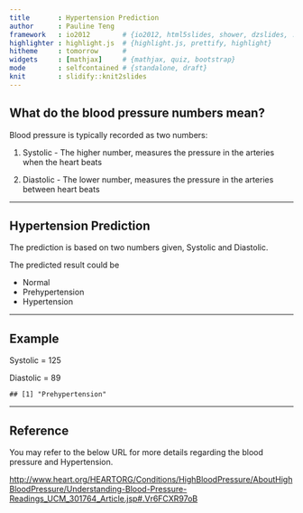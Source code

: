 ```yaml
---
title       : Hypertension Prediction
author      : Pauline Teng
framework   : io2012        # {io2012, html5slides, shower, dzslides, ...}
highlighter : highlight.js  # {highlight.js, prettify, highlight}
hitheme     : tomorrow      # 
widgets     : [mathjax]     # {mathjax, quiz, bootstrap}
mode        : selfcontained # {standalone, draft}
knit        : slidify::knit2slides
---
```


## What do the blood pressure numbers mean?

Blood pressure is typically recorded as two numbers:
  1. Systolic - The higher number, measures the pressure in the arteries when the heart beats

  2. Diastolic - The lower number, measures the pressure in the arteries between heart beats

---

## Hypertension Prediction

The prediction is based on two numbers given, Systolic and Diastolic.

The predicted result could be
  - Normal
  - Prehypertension
  - Hypertension

---

## Example

  Systolic = 125
  
  Diastolic = 89


```
## [1] "Prehypertension"
```

---

## Reference

You may refer to the below URL for more details regarding the blood pressure and Hypertension.

http://www.heart.org/HEARTORG/Conditions/HighBloodPressure/AboutHighBloodPressure/Understanding-Blood-Pressure-Readings_UCM_301764_Article.jsp#.Vr6FCXR97oB
